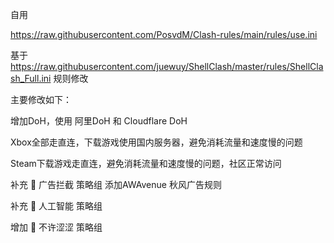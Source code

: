 自用

https://raw.githubusercontent.com/PosvdM/Clash-rules/main/rules/use.ini

基于 https://raw.githubusercontent.com/juewuy/ShellClash/master/rules/ShellClash_Full.ini 规则修改

主要修改如下：

增加DoH，使用 阿里DoH 和 Cloudflare DoH

Xbox全部走直连，下载游戏使用国内服务器，避免消耗流量和速度慢的问题

Steam下载游戏走直连，避免消耗流量和速度慢的问题，社区正常访问

补充 🛑 广告拦截 策略组
添加AWAvenue 秋风广告规则

补充 🤖 人工智能 策略组

增加 🥵 不许涩涩 策略组
